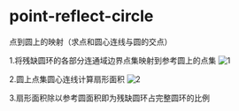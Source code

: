 # point-reflect-circle
点到圆上的映射（求点和圆心连线与圆的交点）

1.将残缺圆环的各部分连通域边界点集映射到参考圆上的点集
![1](https://user-images.githubusercontent.com/109158715/178690306-49487674-7a5f-47d7-987b-d989a08907a6.jpg)

2.圆上点集圆心连线计算扇形面积
![2](https://user-images.githubusercontent.com/109158715/178690574-dd458125-4921-4aff-8517-6acac2a719a3.jpg)

3.扇形面积除以参考圆面积即为残缺圆环占完整圆环的比例
